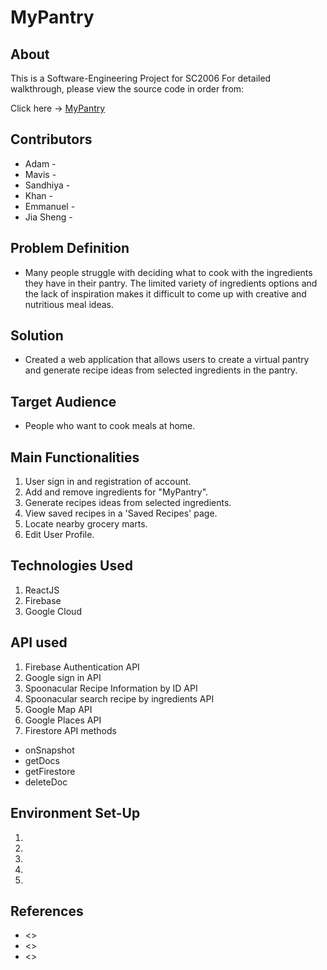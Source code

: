 # MyPantry

## About

This is a Software-Engineering Project for SC2006 
For detailed walkthrough, please view the source code in order from:

Click here -> [MyPantry](https://github.com/admtn/MyPantry-SC2006/tree/main/Project/my-pantry)
  
## Contributors

- Adam -
- Mavis - 
- Sandhiya -
- Khan -
- Emmanuel -
- Jia Sheng - 

## Problem Definition

- Many people struggle with deciding what to cook with the ingredients they have in their pantry. The limited variety of ingredients options and the lack of inspiration makes it difficult to come up with creative and nutritious meal ideas.

## Solution
- Created a web application that allows users to create a virtual pantry and generate recipe ideas from selected ingredients in the pantry.

## Target Audience
- People who want to cook meals at home.

## Main Functionalities
1. User sign in and registration of account.
2. Add and remove ingredients for "MyPantry".
3. Generate recipes ideas from selected ingredients.
4. View saved recipes in a 'Saved Recipes' page.
5. Locate nearby grocery marts.
6. Edit User Profile.


## Technologies Used

1. ReactJS
2. Firebase
3. Google Cloud

## API used
1. Firebase Authentication API
2. Google sign in API
3. Spoonacular Recipe Information by ID API
4. Spoonacular search recipe by ingredients API 
5. Google Map API
6. Google Places API
7. Firestore API methods
  - onSnapshot
  - getDocs
  - getFirestore
  - deleteDoc

## Environment Set-Up
1.
2.
3.
4.
5.

## References
- <>
- <>
- <>
